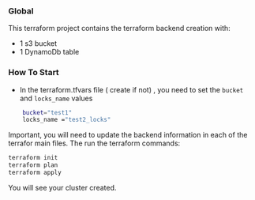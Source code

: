 ### Global

This terraform project contains the terraform backend creation with: 

- 1 s3 bucket 
- 1 DynamoDb table


### How To Start

- In the terraform.tfvars file ( create if not) , you need to set the `bucket` and `locks_name` values
```sh
    bucket="test1"
    locks_name ="test2_locks"

```
Important, you will need to update the backend information in each of the terrafor main files.
The run the terraform commands:

```sh
terraform init
terraform plan
terraform apply
```

You will see your cluster created.